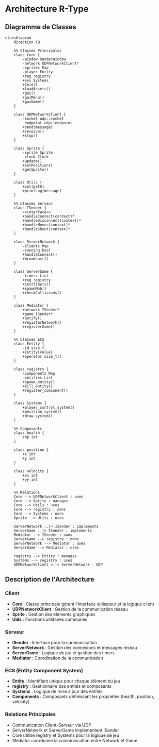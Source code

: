 # Architecture R-Type

## Diagramme de Classes

```mermaid
classDiagram
    direction TB

    %% Classes Principales
    class Core {
        -window RenderWindow
        -network UDPNetworkClient*
        -sprites Map
        -player Entity
        +reg registry
        +sys Systems
        +Core()
        +loadAssets()
        +gui()
        +guiMenu()
        +guiGame()
    }

    class UDPNetworkClient {
        -socket udp::socket
        -endpoint udp::endpoint
        +send(message)
        +receive()
        +stop()
    }

    class Sprite {
        -sprite Sprite
        -clock Clock
        +update()
        +setPosition()
        +getSprite()
    }

    class Utils {
        +cat(path)
        +printLog(message)
    }

    %% Classes Serveur
    class ISender {
        <<interface>>
        +handleConnect(context)*
        +handleDisconnect(context)*
        +handleMoves(context)*
        +handleShoot(context)*
    }

    class ServerNetwork {
        -clients Map
        -running bool
        +handleConnect()
        +broadcast()
    }

    class ServerGame {
        -timers List
        +reg registry
        +initTimers()
        +spawnMob()
        +checkCollisions()
    }

    class Mediator {
        +network ISender*
        +game ISender*
        +notify()
        +registerNetwork()
        +registerGame()
    }

    %% Classes ECS
    class Entity {
        -id size_t
        +Entity(value)
        +operator size_t()
    }

    class registry {
        -components Map
        -entities List
        +spawn_entity()
        +kill_entity()
        +register_component()
    }

    class Systems {
        +player_control_system()
        +position_system()
        +draw_system()
    }

    %% Composants
    class health {
        +hp int
    }

    class position {
        +x int
        +y int
    }

    class velocity {
        +vx int
        +vy int
    }

    %% Relations
    Core --> UDPNetworkClient : uses
    Core --> Sprite : manages
    Core --> Utils : uses
    Core --> registry : owns
    Core --> Systems : owns
    Sprite --> Utils : uses

    ServerNetwork ..|> ISender : implements
    ServerGame ..|> ISender : implements
    Mediator --> ISender : owns
    ServerGame --> registry : owns
    ServerNetwork --> Mediator : uses
    ServerGame --> Mediator : uses

    registry --> Entity : manages
    Systems --> registry : uses
    UDPNetworkClient <--> ServerNetwork : UDP
```

## Description de l'Architecture

### Client
- **Core** : Classe principale gérant l'interface utilisateur et la logique client
- **UDPNetworkClient** : Gestion de la communication réseau
- **Sprite** : Gestion des éléments graphiques
- **Utils** : Fonctions utilitaires communes

### Serveur
- **ISender** : Interface pour la communication
- **ServerNetwork** : Gestion des connexions et messages réseau
- **ServerGame** : Logique de jeu et gestion des timers
- **Mediator** : Coordination de la communication

### ECS (Entity Component System)
- **Entity** : Identifiant unique pour chaque élément du jeu
- **registry** : Gestionnaire des entités et composants
- **Systems** : Logique de mise à jour des entités
- **Components** : Composants définissant les propriétés (health, position, velocity)

### Relations Principales
- Communication Client-Serveur via UDP
- ServerNetwork et ServerGame implémentent ISender
- Core utilise registry et Systems pour la logique de jeu
- Mediator coordonne la communication entre Network et Game